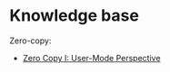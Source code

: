 # Knowledge base
Zero-copy:
* [Zero Copy I: User-Mode Perspective](https://www.linuxjournal.com/article/6345)
